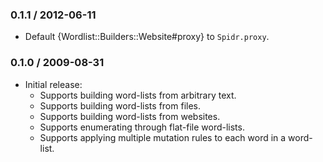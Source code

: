 ### 0.1.1 / 2012-06-11

* Default {Wordlist::Builders::Website#proxy} to `Spidr.proxy`.

### 0.1.0 / 2009-08-31

* Initial release:
  * Supports building word-lists from arbitrary text.
  * Supports building word-lists from files.
  * Supports building word-lists from websites.
  * Supports enumerating through flat-file word-lists.
  * Supports applying multiple mutation rules to each word in a word-list.

